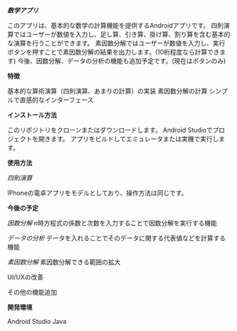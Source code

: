 ***数学アプリ***

このアプリは、基本的な数学の計算機能を提供するAndroidアプリです。
四則演算ではユーザーが数値を入力し、足し算、引き算、掛け算、割り算を含む基本的な演算を行うことができます。
素因数分解ではユーザーが数値を入力し、実行ボタンを押すことで素因数分解の結果を出力します。(10桁程度なら計算できます)
今後、因数分解、データの分析の機能も追加予定です。(現在はボタンのみ)


**特徴**

基本的な算術演算（四則演算、あまりの計算）の実装
素因数分解の計算
シンプルで直感的なインターフェース


**インストール方法**

このリポジトリをクローンまたはダウンロードします。
Android Studioでプロジェクトを開きます。
アプリをビルドしてエミュレータまたは実機で実行します。


**使用方法**

*四則演算*

IPhoneの電卓アプリをモデルとしており、操作方法は同じです。



**今後の予定**

*因数分解*
n時方程式の係数と次数を入力することで因数分解を実行する機能

*データの分析*
データを入れることでそのデータに関する代表値などを計算する機能

*素因数分解*
素因数分解できる範囲の拡大

UI/UXの改善

その他の機能追加

**開発環境**

Android Studio
Java
